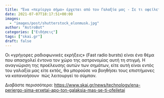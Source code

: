 ```yaml
---
title: "Ένα «περίεργο σήμα» έρχεται από τον Γαλαξία μας - Σε τι οφείλεται;"
date: 2021-07-07T18:17:51+00:00
images:
  - "images/post/shutterstock_elonmusk.jpg"
author: "AstroBot"
categories: ["Ειδήσεις"]
tags: ["skai.gr"]
draft: false
---
```


Οι «γρήγορες ραδιοφωνικές εκρήξεις» (Fast radio bursts) είναι ένα θέμα που απασχολεί έντονα τον χώρο της αστρονομίας αυτή τη στιγμή. Η αναγνώριση της προέλευσης αυτών των σημάτων, είτε αυτή είναι εντός του γαλαξία μας είτε εκτός, θα μπορούσε να βοηθήσει τους επιστήμονες να κατανοήσουν  πώς λειτουργεί το σύμπαν.

Διαβάστε περισσότερα: https://www.skai.gr/news/technology/ena-periergo-sima-erxetai-apo-ton-galaksia-mas-se-ti-ofeiletai
